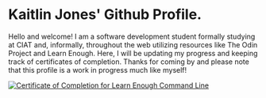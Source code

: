 # Kaitlin Jones' Github Profile. 

Hello and welcome! I am a software development student formally studying at CIAT and, informally,  throughout the web utilizing resources like The Odin Project and Learn Enough. Here, I will be updating my progress and keeping track of certificates of completion. Thanks for coming by and please note that this profile is a work in progress much like myself! 

<a href="https://www.learnenough.com/certificates/6f658de6"><img src="https://www.learnenough.com/certificates/6f658de6/command-line-tutorial.svg" alt="Certificate of Completion for Learn Enough Command Line"></a>


